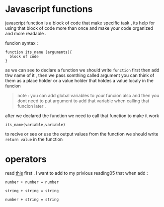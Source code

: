 # Javascript functions 
javascript function is a block of code that make specific task , its help for using that block of code more than once and make your code organized and more readable . 

funcion syntax : 
```
function its_name (arguments){
  block of code
}
```
as we can see to declare a function we should write `function` first then add thw name of it , then we pass somthing called argument you can think of them as a place holder or a value holder that holdes a value localy in the funcion 

> note : you can add global variables to your funcion also and then you dont need to put argument to add that variable when calling that funcion later .

after we declared the function we need to call that function to make it work 
```
its_name(variable,variable)

```

to recive or see or use the output values from the function we should write `return value` in the function 
#
# operators 
read [this](https://hayaa123.github.io/reading-notes/read5) first . 
I want to add to my privious reading05 that when add :
```
number + number = number

string + string = string
 
number + string = string 
```

